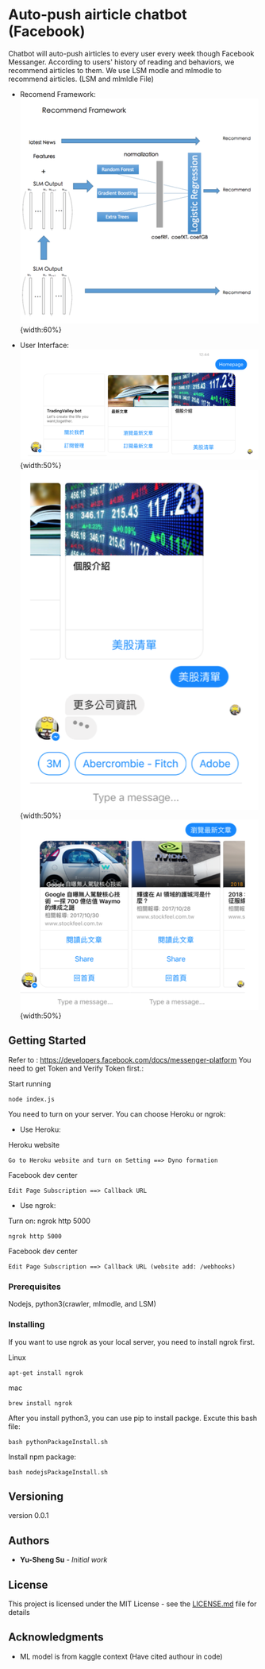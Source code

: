 # Auto-push airticle chatbot (Facebook) 

Chatbot will auto-push airticles to every user every week though Facebook Messanger. According to users' history of reading and behaviors, we recommend airticles to them.
We use LSM modle and mlmodle to recommend airticles. (LSM and mlmldle File)

* Recomend Framework:
![alt text](https://github.com/CoolSheng/FacebookChatBot/blob/master/introduce/Screen%20Shot%202018-03-02%20at%2012.41.16%20AM.png){width:60%}

* User Interface:
![alt text](https://github.com/CoolSheng/FacebookChatBot/blob/master/introduce/Screen%20Shot%202018-03-02%20at%2012.40.55%20AM.png){width:50%}
![alt text](https://github.com/CoolSheng/FacebookChatBot/blob/master/introduce/Screen%20Shot%202018-03-02%20at%2012.41.01%20AM.png){width:50%}
![alt text](https://github.com/CoolSheng/FacebookChatBot/blob/master/introduce/Screen%20Shot%202018-03-02%20at%2012.41.08%20AM.png){width:50%}

## Getting Started
Refer to : https://developers.facebook.com/docs/messenger-platform
You need to get Token and Verify Token first.: 

Start running
```
node index.js
```
You need to turn on your server. You can choose Heroku or ngrok: 
* Use Heroku: 

Heroku website
```
Go to Heroku website and turn on Setting ==> Dyno formation 

```

Facebook dev center 
```
Edit Page Subscription ==> Callback URL 
```

* Use ngrok: 

Turn on: ngrok http 5000 
```
ngrok http 5000
```

Facebook dev center
```
Edit Page Subscription ==> Callback URL (website add: /webhooks)
```

### Prerequisites

Nodejs, python3(crawler, mlmodle, and LSM)

### Installing

If you want to use ngrok as your local server, you need to install ngrok first.

Linux
```
apt-get install ngrok
```
mac
```
brew install ngrok
```
After you install python3, you can use pip to install packge. Excute this bash file:
```
bash pythonPackageInstall.sh
```
Install npm package:
```
bash nodejsPackageInstall.sh
```

## Versioning

version 0.0.1

## Authors

* **Yu-Sheng Su** - *Initial work* 

## License

This project is licensed under the MIT License - see the [LICENSE.md](LICENSE.md) file for details

## Acknowledgments

* ML model is from kaggle context (Have cited authour in code)


